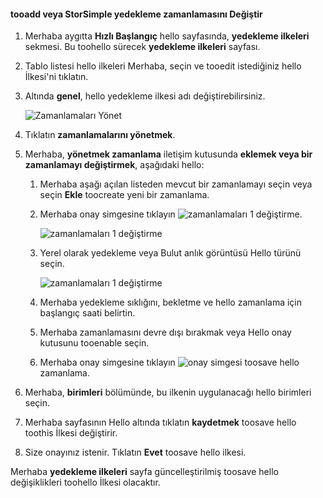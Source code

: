 
<!--author=SharS last changed: 11/04/15-->

#### <a name="tooadd-or-modify-a-storsimple-backup-schedule"></a>tooadd veya StorSimple yedekleme zamanlamasını Değiştir
1. Merhaba aygıtta **Hızlı Başlangıç** hello sayfasında, **yedekleme ilkeleri** sekmesi. Bu toohello sürecek **yedekleme ilkeleri** sayfası.
2. Tablo listesi hello ilkeleri Merhaba, seçin ve tooedit istediğiniz hello İlkesi'ni tıklatın.
3. Altında **genel**, hello yedekleme ilkesi adı değiştirebilirsiniz.
   
     ![Zamanlamaları Yönet](./media/storsimple-add-modify-backup-schedule-u2/AddModifyGeneral.png)
4. Tıklatın **zamanlamalarını yönetmek**. 
5. Merhaba, **yönetmek zamanlama** iletişim kutusunda **eklemek veya bir zamanlamayı değiştirmek**, aşağıdaki hello:
   
   1. Merhaba aşağı açılan listeden mevcut bir zamanlamayı seçin veya seçin **Ekle** toocreate yeni bir zamanlama.
   2. Merhaba onay simgesine tıklayın ![zamanlamaları 1 değiştirme](./media/storsimple-add-modify-backup-schedule-u2/HCS_CheckIcon-include.png). 
      
       ![zamanlamaları 1 değiştirme](./media/storsimple-add-modify-backup-schedule-u2/AddModify1.png)
   3. Yerel olarak yedekleme veya Bulut anlık görüntüsü Hello türünü seçin.
      
       ![zamanlamaları 1 değiştirme](./media/storsimple-add-modify-backup-schedule-u2/AddModify2.png) 
   4. Merhaba yedekleme sıklığını, bekletme ve hello zamanlama için başlangıç saati belirtin.
   5. Merhaba zamanlamasını devre dışı bırakmak veya Hello onay kutusunu tooenable seçin.
   6. Merhaba onay simgesine tıklayın ![onay simgesi](./media/storsimple-add-modify-backup-schedule-u2/HCS_CheckIcon-include.png) toosave hello zamanlama.
6. Merhaba, **birimleri** bölümünde, bu ilkenin uygulanacağı hello birimleri seçin.
7. Merhaba sayfasının Hello altında tıklatın **kaydetmek** toosave hello toothis İlkesi değiştirir.
8. Size onayınız istenir. Tıklatın **Evet** toosave hello ilkesi.

Merhaba **yedekleme ilkeleri** sayfa güncelleştirilmiş toosave hello değişiklikleri toohello İlkesi olacaktır.

